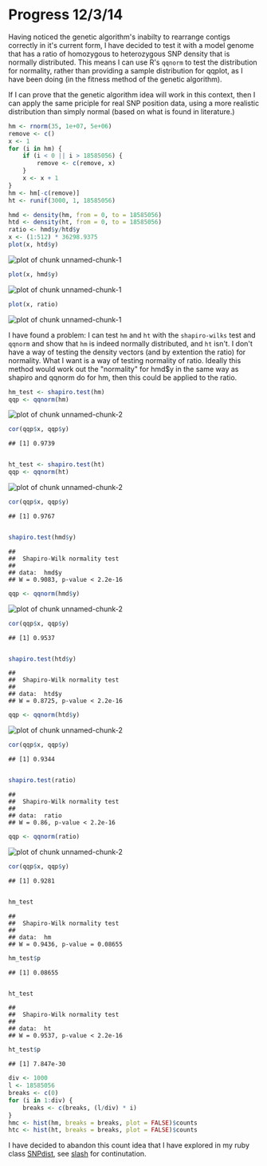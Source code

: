 Progress 12/3/14
========================================================

Having noticed the genetic algorithm's inabilty to rearrange contigs correctly in it's current form, I have decided to test it with a model genome that has a ratio of homozygous to heterozygous SNP density that is normally distributed. This means I can use R's `qqnorm` to test the distribution for normality, rather than providing a sample distribution for qqplot, as I have been doing (in the fitness method of the genetic algorithm).

If I can prove that the genetic algorithm idea will work in this context, then I can apply the same priciple for real SNP position data, using a more realistic distribution than simply normal (based on what is found in literature.)


```r
hm <- rnorm(35, 1e+07, 5e+06)
remove <- c()
x <- 1
for (i in hm) {
    if (i < 0 || i > 18585056) {
        remove <- c(remove, x)
    }
    x <- x + 1
}
hm <- hm[-c(remove)]
ht <- runif(3000, 1, 18585056)

hmd <- density(hm, from = 0, to = 18585056)
htd <- density(ht, from = 0, to = 18585056)
ratio <- hmd$y/htd$y
x <- (1:512) * 36298.9375
plot(x, htd$y)
```

![plot of chunk unnamed-chunk-1](figure/unnamed-chunk-11.png) 

```r
plot(x, hmd$y)
```

![plot of chunk unnamed-chunk-1](figure/unnamed-chunk-12.png) 

```r
plot(x, ratio)
```

![plot of chunk unnamed-chunk-1](figure/unnamed-chunk-13.png) 


I have found a problem: I can test `hm` and `ht` with the `shapiro-wilks` test and `qqnorm` and show that `hm` is indeed normally distributed, and `ht` isn't. I don't have a way of testing the density vectors (and by extention the ratio) for normality. What I want is a way of testing normality of ratio. Ideally this method would work out the "normality" for hmd$y in the same way as shapiro and qqnorm do for hm, then this could be applied to the ratio.


```r
hm_test <- shapiro.test(hm)
qqp <- qqnorm(hm)
```

![plot of chunk unnamed-chunk-2](figure/unnamed-chunk-21.png) 

```r
cor(qqp$x, qqp$y)
```

```
## [1] 0.9739
```

```r

ht_test <- shapiro.test(ht)
qqp <- qqnorm(ht)
```

![plot of chunk unnamed-chunk-2](figure/unnamed-chunk-22.png) 

```r
cor(qqp$x, qqp$y)
```

```
## [1] 0.9767
```

```r

shapiro.test(hmd$y)
```

```
## 
## 	Shapiro-Wilk normality test
## 
## data:  hmd$y
## W = 0.9083, p-value < 2.2e-16
```

```r
qqp <- qqnorm(hmd$y)
```

![plot of chunk unnamed-chunk-2](figure/unnamed-chunk-23.png) 

```r
cor(qqp$x, qqp$y)
```

```
## [1] 0.9537
```

```r

shapiro.test(htd$y)
```

```
## 
## 	Shapiro-Wilk normality test
## 
## data:  htd$y
## W = 0.8725, p-value < 2.2e-16
```

```r
qqp <- qqnorm(htd$y)
```

![plot of chunk unnamed-chunk-2](figure/unnamed-chunk-24.png) 

```r
cor(qqp$x, qqp$y)
```

```
## [1] 0.9344
```

```r

shapiro.test(ratio)
```

```
## 
## 	Shapiro-Wilk normality test
## 
## data:  ratio
## W = 0.86, p-value < 2.2e-16
```

```r
qqp <- qqnorm(ratio)
```

![plot of chunk unnamed-chunk-2](figure/unnamed-chunk-25.png) 

```r
cor(qqp$x, qqp$y)
```

```
## [1] 0.9281
```

```r

hm_test
```

```
## 
## 	Shapiro-Wilk normality test
## 
## data:  hm
## W = 0.9436, p-value = 0.08655
```

```r
hm_test$p
```

```
## [1] 0.08655
```

```r

ht_test
```

```
## 
## 	Shapiro-Wilk normality test
## 
## data:  ht
## W = 0.9537, p-value < 2.2e-16
```

```r
ht_test$p
```

```
## [1] 7.847e-30
```



```r
div <- 1000
l <- 18585056
breaks <- c(0)
for (i in 1:div) {
    breaks <- c(breaks, (l/div) * i)
}
hmc <- hist(hm, breaks = breaks, plot = FALSE)$counts
htc <- hist(ht, breaks = breaks, plot = FALSE)$counts
```


I have decided to abandon this count idea that I have explored in my ruby class [SNPdist](https://github.com/edwardchalstrey1/fragmented_genome_with_snps/blob/normal/lib/snp_dist.rb), see [slash](https://github.com/edwardchalstrey1/fragmented_genome_with_snps/blob/normal/Progress/Slash.md) for continutation.
